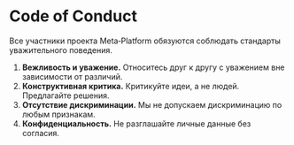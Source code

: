 # Code of Conduct

Все участники проекта Meta‑Platform обязуются соблюдать стандарты уважительного поведения. 

1. **Вежливость и уважение.** Относитесь друг к другу с уважением вне зависимости от различий.
2. **Конструктивная критика.** Критикуйте идеи, а не людей. Предлагайте решения.
3. **Отсутствие дискриминации.** Мы не допускаем дискриминацию по любым признакам.
4. **Конфиденциальность.** Не разглашайте личные данные без согласия.
